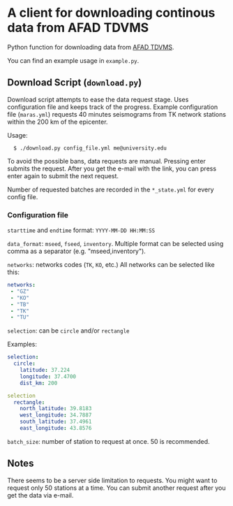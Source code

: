 # A client for downloading continous data from AFAD TDVMS

Python function for downloading data from [AFAD TDVMS](https://tdvms.afad.gov.tr/continuous_data).

You can find an example usage in `example.py`.

## Download Script (`download.py`)

Download script attempts to ease the data request stage. Uses
configuration file and keeps track of the progress. Example
configuration file (`maras.yml`) requests 40 minutes seismograms from
TK network stations within the 200 km of the epicenter.

Usage:

```shell
  $ ./download.py config_file.yml me@university.edu
```

To avoid the possible bans, data requests are manual. Pressing enter
submits the request. After you get the e-mail with the link, you can
press enter again to submit the next request.

Number of requested batches are recorded in the `*_state.yml` for every config file.


### Configuration file


`starttime` and `endtime` format: `YYYY-MM-DD HH:MM:SS`

`data_format`: `mseed`, `fseed`, `inventory`. Multiple format can be selected using comma as a separator (e.g. "mseed,inventory").

`networks`: networks codes (`TK`, `KO`, etc.)
All networks can be selected like this:

```yaml
networks:
 - "GZ"
 - "KO"
 - "TB"
 - "TK"
 - "TU"
```

`selection`: can be `circle` and/or `rectangle`

Examples:
```yaml
selection:
  circle:
    latitude: 37.224
    longitude: 37.4700
    dist_km: 200
```

```yaml
selection
  rectangle:
    north_latitude: 39.8183
    west_longitude: 34.7887
    south_latitude: 37.4961
    east_longitude: 43.8576
```

`batch_size`: number of station to request at once. 50 is recommended.

## Notes

There seems to be a server side limitation to requests. You might want
to request only 50 stations at a time. You can submit another request
after you get the data via e-mail.
